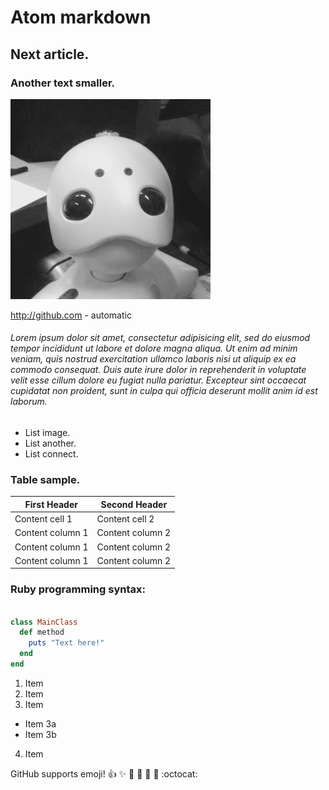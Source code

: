
# Atom markdown

## Next article.

### Another text smaller.

![GitHub Logo](/images/wakamaru_image.jpg)

http://github.com - automatic


######  Lorem ipsum dolor sit amet, consectetur adipisicing elit, sed do eiusmod tempor incididunt ut labore et dolore magna aliqua. Ut enim ad minim veniam, quis nostrud exercitation ullamco laboris nisi ut aliquip ex ea commodo consequat. Duis aute irure dolor in reprehenderit in voluptate velit esse cillum dolore eu fugiat nulla pariatur. Excepteur sint occaecat cupidatat non proident, sunt in culpa qui officia deserunt mollit anim id est laborum.


* List image.
* List another.
* List connect.

### Table sample.

First Header | Second Header
------------ | -------------
Content cell 1 | Content cell 2
Content column 1 | Content column 2
Content column 1 | Content column 2
Content column 1 | Content column 2

### Ruby programming syntax:

```ruby

class MainClass
  def method
    puts "Text here!"
  end
end

```
1. Item
2. Item
3. Item
  * Item 3a
  * Item 3b
4. Item

GitHub supports emoji!
:+1:
:sparkles:
:camel:
:tada:
:rocket:
:metal:
:octocat:
